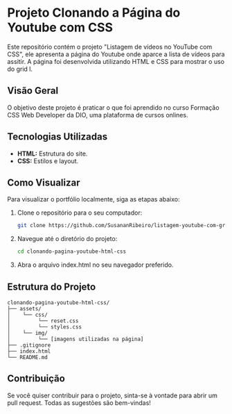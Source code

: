 # Projeto Clonando a Página do Youtube com CSS

Este repositório contém o projeto "Listagem de vídeos no YouTube com CSS", ele apresenta a página do Youtube onde aparce a lista de vídeos para assitir. A página foi desenvolvida utilizando HTML e CSS para mostrar o uso do grid l.

## Visão Geral

O objetivo deste projeto é praticar o que foi aprendido no curso Formação CSS Web Developer da DIO, uma plataforma de cursos onlines. 

## Tecnologias Utilizadas

- **HTML:** Estrutura do site.
- **CSS:** Estilos e layout.

## Como Visualizar

Para visualizar o portfólio localmente, siga as etapas abaixo:

1. Clone o repositório para o seu computador:
   ```bash
   git clone https://github.com/SusananRibeiro/listagem-youtube-com-grid-html-css.git

2. Navegue até o diretório do projeto:
    ```bash
    cd clonando-pagina-youtube-html-css

3. Abra o arquivo index.html no seu navegador preferido.

## Estrutura do Projeto

```plaintext
clonando-pagina-youtube-html-css/
├── assets/
│    └── css/
│         └── reset.css
│         └── styles.css
│    └── img/
│         └── [imagens utilizadas na página]
├── .gitignore
├── index.html
└── README.md
```

## Contribuição
Se você quiser contribuir para o projeto, sinta-se à vontade para abrir um pull request. Todas as sugestões são bem-vindas!